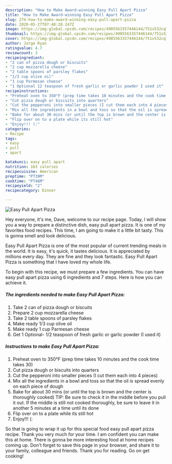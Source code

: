 ```yaml
---
description: "How to Make Award-winning Easy Pull Apart Pizza"
title: "How to Make Award-winning Easy Pull Apart Pizza"
slug: 274-how-to-make-award-winning-easy-pull-apart-pizza
date: 2020-05-27T07:48:20.247Z
image: https://img-global.cpcdn.com/recipes/4905563357446144/751x532cq70/easy-pull-apart-pizza-recipe-main-photo.jpg
thumbnail: https://img-global.cpcdn.com/recipes/4905563357446144/751x532cq70/easy-pull-apart-pizza-recipe-main-photo.jpg
cover: https://img-global.cpcdn.com/recipes/4905563357446144/751x532cq70/easy-pull-apart-pizza-recipe-main-photo.jpg
author: Jorge Ryan
ratingvalue: 4.7
reviewcount: 3
recipeingredient:
- "2 can of pizza dough or biscuits"
- "2 cup mozzarella cheese"
- "2 table spoons of parsley flakes"
- "1/3 cup olive oil"
- "1 cup Parmesan cheese"
- "1 Optional 12 teaspoon of fresh garlic or garlic powder I used it"
recipeinstructions:
- "Preheat oven to 350°F (prep time takes 10 minutes and the cook time takes 30)"
- "Cut pizza dough or biscuits into quarters"
- "Cut the pepperoni into smaller pieces (I cut them each into 4 pieces)"
- "Mix all the ingredients in a bowl and toss so that the oil is spread evenly on each piece of dough"
- "Bake for about 30 mins (or until the top is brown and the center is thoroughly cooked) TIP: Be sure to check it in the middle before you pull it out. If the middle is still not cooked thoroughly, be sure to leave it in another 5 minutes at a time until its done"
- "Flip over on to a plate while its still hot"
- "Enjoy!!! (:"
categories:
- Recipe
tags:
- easy
- pull
- apart

katakunci: easy pull apart 
nutrition: 163 calories
recipecuisine: American
preptime: "PT39M"
cooktime: "PT46M"
recipeyield: "2"
recipecategory: Dinner

---
```



![Easy Pull Apart Pizza](https://img-global.cpcdn.com/recipes/4905563357446144/751x532cq70/easy-pull-apart-pizza-recipe-main-photo.jpg)

Hey everyone, it's me, Dave, welcome to our recipe page. Today, I will show you a way to prepare a distinctive dish, easy pull apart pizza. It is one of my favorites food recipes. This time, I am going to make it a little bit tasty. This is gonna smell and look delicious.

Easy Pull Apart Pizza is one of the most popular of current trending meals in the world. It is easy, it's quick, it tastes delicious. It is appreciated by millions every day. They are fine and they look fantastic. Easy Pull Apart Pizza is something that I have loved my whole life.




To begin with this recipe, we must prepare a few ingredients. You can have easy pull apart pizza using 6 ingredients and 7 steps. Here is how you can achieve it.

<!--inarticleads1-->

##### The ingredients needed to make Easy Pull Apart Pizza:

1. Take 2 can of pizza dough or biscuits
1. Prepare 2 cup mozzarella cheese
1. Take 2 table spoons of parsley flakes
1. Make ready 1/3 cup olive oil
1. Make ready 1 cup Parmesan cheese
1. Get 1 Optional- 1/2 teaspoon of fresh garlic or garlic powder (I used it)




<!--inarticleads2-->

##### Instructions to make Easy Pull Apart Pizza:

1. Preheat oven to 350°F (prep time takes 10 minutes and the cook time takes 30)
1. Cut pizza dough or biscuits into quarters
1. Cut the pepperoni into smaller pieces (I cut them each into 4 pieces)
1. Mix all the ingredients in a bowl and toss so that the oil is spread evenly on each piece of dough
1. Bake for about 30 mins (or until the top is brown and the center is thoroughly cooked) TIP: Be sure to check it in the middle before you pull it out. If the middle is still not cooked thoroughly, be sure to leave it in another 5 minutes at a time until its done
1. Flip over on to a plate while its still hot
1. Enjoy!!! (:




So that is going to wrap it up for this special food easy pull apart pizza recipe. Thank you very much for your time. I am confident you can make this at home. There is gonna be more interesting food at home recipes coming up. Don't forget to save this page in your browser, and share it to your family, colleague and friends. Thank you for reading. Go on get cooking!
